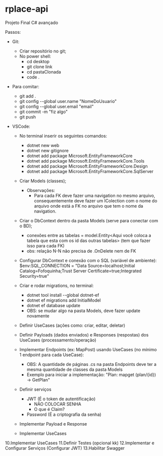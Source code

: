 # rplace-api
Projeto Final C# avançado

Passos:
- Git:
  - Criar repositório no git;
  - No power shell:
      - cd desktop
      - git clone link
      - cd pastaClonada
      - code .
        
- Para comitar:
  - git add .
  - git config --global user.name "NomeDoUsuario"
  - git config --global user.email "email"
  - git commit -m "fiz algo"
  - git push

- VSCode:
  - No terminal inserir os seguintes comandos:
      - dotnet new web
      - dotnet new gitignore
      - dotnet add package Microsoft.EntityFrameworkCore
      - dotnet add package Microsoft.EntityFrameworkCore.Tools
      - dotnet add package Microsoft.EntityFrameworkCore.Design
      - dotnet add package Microsoft.EntityFrameworkCore.SqlServer
        
  - Criar Models (classes);
      - Observações:
          - Para cada FK deve fazer uma navigation no mesmo arquivo, consequentemente deve fazer um IColection com o nome do arquivo onde está a FK no arquivo que tem o nome da navigation.
            
  - Criar o DbContext dentro da pasta Models (serve para conectar com o BD);
      - conexões entre as tabelas = model.Entity<Aqui você coloca a tabela que esta com os id das outras tabelas> (tem que fazer isso para cada FK)
      - obs: relação N-N não precisa de .OnDelete nem de FK
        
  - Configurar DbContext e conexão com o SQL (variável de ambiente): $env:SQL_CONNECTION = "Data Source=localhost;Initial Catalog=Fofoquinha;Trust Server Certificate=true;Integrated Security=true"
    
  - Criar e rodar migrations, no terminal:
      - dotnet tool install --global dotnet-ef
      - dotnet ef migrations add InitialModel
      - dotnet ef database update
      - OBS: se mudar algo na pasta Models, deve fazer update novamente
        
  - Definir UseCases (ações como: criar, editar, deletar)
    
  - Definir Payloads (dados enviados) e Responses (respostas) dos UseCases (processamento/operação)
    
  - Implementar Endpoints (ex: MapPost) usando UseCases (no mínimo 1 endpoint para cada UseCase):
      - OBS: A quantidade de páginas .cs na pasta Endpoints deve ter a mesma quantidade de classes da pasta Models
      - Exemplo para iniciar a implementação: "Plan: mapget (plan/{id}) -> GetPlan"
        
  - Definir serviços
      - JWT (É o token de autentificação)
          - NÃO COLOCAR SENHA
          - O que é Claim?
      - Password (É a criptografia da senha)
        
  - Implementar Payload e Response
    
  - Implementar UseCases


10.Implementar UseCases
11.Definir Testes (opcional kk)
12.Implementar e Configurar Serviços (Configurar JWT)
13.Habilitar Swagger
